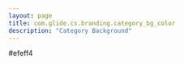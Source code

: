 ```yaml
---
layout: page
title: com.glide.cs.branding.category_bg_color
description: "Category Background"
---
```

#efeff4